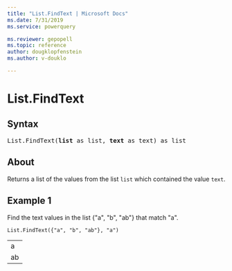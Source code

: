 ```yaml
---
title: "List.FindText | Microsoft Docs"
ms.date: 7/31/2019
ms.service: powerquery

ms.reviewer: gepopell
ms.topic: reference
author: dougklopfenstein
ms.author: v-douklo

---
```

# List.FindText

## Syntax

<pre>
List.FindText(<b>list</b> as list, <b>text</b> as text) as list
</pre>
  
## About  
Returns a list of the values from the list `list` which contained the value `text`.

## Example 1
Find the text values in the list {"a", "b", "ab"} that match "a". 

```powerquery-m
List.FindText({"a", "b", "ab"}, "a")
```

<table> <tr><td>a</td></tr> <tr><td>ab</td></tr> </table>
